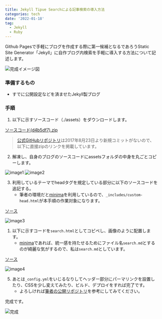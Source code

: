 ```yaml
---
title: Jekyll Tipue Searchによる記事検索の導入方法
categories: tech
date: '2022-01-18'
tag:
  - Jekyll
  - Ruby
---
```


Github Pagesで手軽にブログを作成する際に第一候補となるであろうStatic Site Generator「Jekyll」に自作ブログ内検索を手軽に導入する方法について記述します。

![完成イメージ図](https://i.gyazo.com/9f18a04650fb3bfaef972a88a25a00f2.png)


### 準備するもの
- すでに公開設定などを済ませたJekyll製ブログ
### 手順
1. 以下に示すソースコード（./assets）をダウンロードします。

[ソースコード(d4b5df7).zip](https://github.com/jekylltools/jekyll-tipue-search/archive/refs/heads/master.zip)

>[公式GitHubリポジトリ](https://github.com/jekylltools/jekyll-tipue-search)は2017年8月23日より新規コミットがないので、以下に直接zipのリンクを掲載しています。



2. 解凍し、自身のブログのソースコードにassetsフォルダの中身を丸ごとコピーします。

![image1](https://i.gyazo.com/e8456b0e9178d920970dcc32c088b62a.png)
![image2](https://i.gyazo.com/b1c5d6ca798cf6851b5b17db17b09e8e.png)

3. 利用しているテーマでheadタグを規定している部分に以下のソースコードを追記する。
   - 筆者の環境だと[minima](https://github.com/jekyll/minima)を利用しているので、`_includes/custom-head.html`が本手順の作業対象になります。

[ソース](https://github.com/jekylltools/jekyll-tipue-search)

![image3](https://i.gyazo.com/a75a11a735f7db802a1f1eaccabebad3.png)

1. 以下に示すコードを`search.html`としてコピペし、画像のように配置します。
   - [minima](https://github.com/jekyll/minima)であれば、統一感を持たせるためにファイル名`search.md`とするのが綺麗な気がするので、私は`search.md`としています。

[ソース](https://github.com/jekylltools/jekyll-tipue-search)

![image4](https://i.gyazo.com/e83c01861fea2707147a8970e8f31784.png)


5. あとは`_config.yml`をいじるなりしてヘッダー部分にパーマリンクを設置したり、CSSを少し変えてみたり、ビルド、デプロイをすれば完了です。
   - よろしければ[筆者の公開リポジトリ](https://github.com/ikmnjrd/ikmnjrd.github.io)を参考にしてみてください。

完成です。

![完成](https://i.gyazo.com/82a80325376d64d4e4560fc0b924881f.png)
